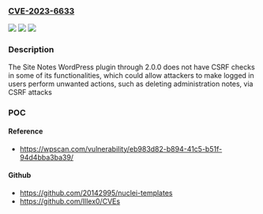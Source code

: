 ### [CVE-2023-6633](https://cve.mitre.org/cgi-bin/cvename.cgi?name=CVE-2023-6633)
![](https://img.shields.io/static/v1?label=Product&message=Site%20Notes&color=blue)
![](https://img.shields.io/static/v1?label=Version&message=n%2Fa&color=blue)
![](https://img.shields.io/static/v1?label=Vulnerability&message=CWE-352%20Cross-Site%20Request%20Forgery%20(CSRF)&color=brighgreen)

### Description

The Site Notes WordPress plugin through 2.0.0 does not have CSRF checks in some of its functionalities, which could allow attackers to make logged in users perform unwanted actions, such as deleting administration notes, via CSRF attacks

### POC

#### Reference
- https://wpscan.com/vulnerability/eb983d82-b894-41c5-b51f-94d4bba3ba39/

#### Github
- https://github.com/20142995/nuclei-templates
- https://github.com/Illex0/CVEs


